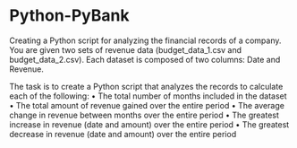 # Python-PyBank

Creating a Python script for analyzing the financial records of a company. You are given two sets of revenue data (budget_data_1.csv and budget_data_2.csv). Each dataset is composed of two columns: Date and Revenue.

The task is to create a Python script that analyzes the records to calculate each of the following: 
•	The total number of months included in the dataset
•	The total amount of revenue gained over the entire period
•	The average change in revenue between months over the entire period 
•	The greatest increase in revenue (date and amount) over the entire period 
•	The greatest decrease in revenue (date and amount) over the entire period 

